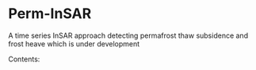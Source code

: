 # Perm-InSAR
A time series InSAR approach detecting permafrost thaw subsidence and frost heave which is under development

Contents:

